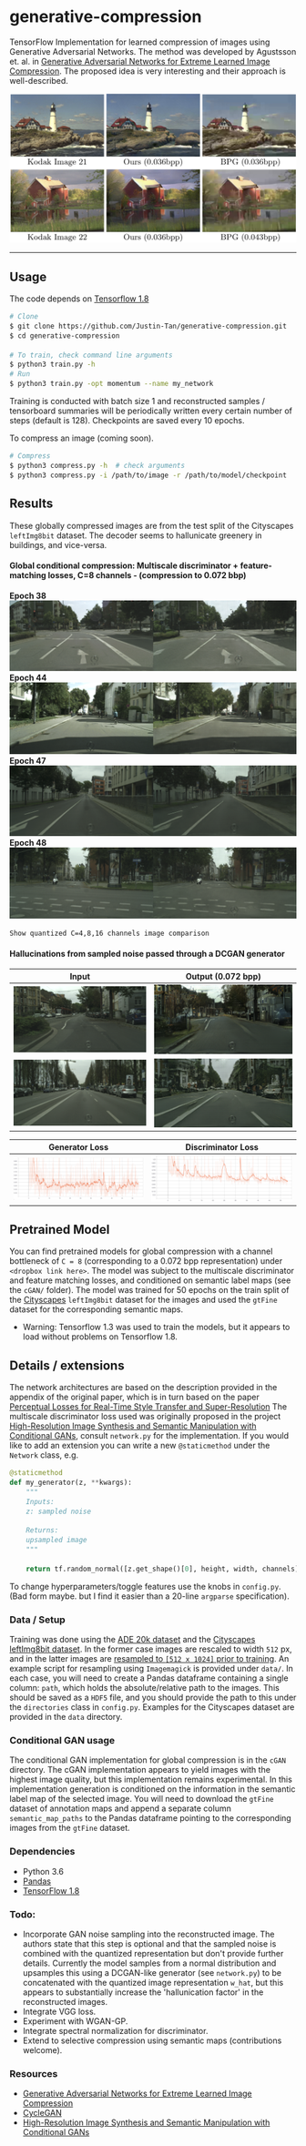 # generative-compression

TensorFlow Implementation for learned compression of images using Generative Adversarial Networks. The method was developed by Agustsson et. al. in [Generative Adversarial Networks for Extreme Learned Image Compression](https://arxiv.org/abs/1804.02958). The proposed idea is very interesting and their approach is well-described.

![Results from authors using C=4 bottleneck channels, global compression without semantic maps on the Kodak dataset](images/authors/kodak_GC_C4.png)

-----------------------------
## Usage
The code depends on [Tensorflow 1.8](https://github.com/tensorflow/tensorflow)
```bash
# Clone
$ git clone https://github.com/Justin-Tan/generative-compression.git
$ cd generative-compression

# To train, check command line arguments
$ python3 train.py -h
# Run
$ python3 train.py -opt momentum --name my_network
```
Training is conducted with batch size 1 and reconstructed samples / tensorboard summaries will be periodically written every certain number of steps (default is 128). Checkpoints are saved every 10 epochs. 

To compress an image (coming soon).
```bash
# Compress
$ python3 compress.py -h  # check arguments
$ python3 compress.py -i /path/to/image -r /path/to/model/checkpoint
```

## Results
These globally compressed images are from the test split of the Cityscapes `leftImg8bit` dataset. The decoder seems to hallunicate greenery in buildings, and vice-versa. 

#### Global conditional compression: Multiscale discriminator + feature-matching losses, C=8 channels - (compression to 0.072 bbp)
**Epoch 38**
![cityscapes_e38](images/results/cGAN_epoch38.png)
**Epoch 44**
![cityscapes_e44](images/results/cGAN_epoch44.png)
**Epoch 47**
![cityscapes_e44](images/results/cGAN_epoch47.png)
**Epoch 48**
![cityscapes_e44](images/results/cGAN_epoch48.png)


<!-- | Input | Output (0.072 bpp) |
|-------|-------|
|![cityscapes_real_0](images/results/ms_quant_0_real.png) | ![cityscapes_gen_0](images/results/ms_quant_0_gen.png) |
|![cityscapes_real_1](images/results/ms_quant_1_real.png) | ![cityscapes_gen_1](images/results/ms_quant_1_gen.png) | -->

```
Show quantized C=4,8,16 channels image comparison
```
#### Hallucinations from sampled noise passed through a  DCGAN generator
| Input | Output (0.072 bpp) |
|-------|-------|
|![cityscapes_noise_real_0](images/results/noise_0_real.png) | ![cityscapes_noise_hall_0](images/results/noise_0_hall.png) |
|![cityscapes_noise_real_1](images/results/noise_1_real.png) | ![cityscapes_noise_hall_1](images/results/noise_1_hall.png) |

| Generator Loss | Discriminator Loss |
|-------|-------|
|![gen_loss](images/results/generator_loss.png) | ![discriminator_loss](images/results/discriminator_loss.png) |

## Pretrained Model
You can find pretrained models for global compression with a channel bottleneck of `C = 8` (corresponding to a 0.072 bpp representation) under `<dropbox link here>`. The model was subject to the multiscale discriminator and feature matching losses, and conditioned on semantic label maps (see the `cGAN/` folder). The model was trained for 50 epochs on the train split of the [Cityscapes](https://www.cityscapes-dataset.com/) `leftImg8bit` dataset for the images and used the `gtFine` dataset for the corresponding semantic maps. 

* Warning: Tensorflow 1.3 was used to train the models, but it appears to load without problems on Tensorflow 1.8. 

## Details / extensions
The network architectures are based on the description provided in the appendix of the original paper, which is in turn based on the paper [Perceptual Losses for Real-Time Style Transfer
and Super-Resolution](https://cs.stanford.edu/people/jcjohns/eccv16/) The multiscale discriminator loss used was originally proposed in the project [High-Resolution Image Synthesis and Semantic Manipulation with Conditional GANs](https://tcwang0509.github.io/pix2pixHD/), consult `network.py` for the implementation. If you would like to add an extension you can write a new `@staticmethod` under the `Network` class, e.g.

```python
@staticmethod
def my_generator(z, **kwargs):
    """
    Inputs:
    z: sampled noise

    Returns:
    upsampled image
    """

    return tf.random_normal([z.get_shape()[0], height, width, channels], seed=42)
```
To change hyperparameters/toggle features use the knobs in `config.py`. (Bad form maybe. but I find it easier than a 20-line `argparse` specification).

### Data / Setup
Training was done using the [ADE 20k dataset](http://groups.csail.mit.edu/vision/datasets/ADE20K/) and the [Cityscapes leftImg8bit dataset](https://www.cityscapes-dataset.com/). In the former case images are rescaled to width `512` px, and in the latter images are [resampled to `[512 x 1024]` prior to training](https://www.imagemagick.org/script/command-line-options.php#resample). An example script for resampling using `Imagemagick` is provided under `data/`. In each case, you will need to create a Pandas dataframe containing a single column: `path`, which holds the absolute/relative path to the images. This should be saved as a `HDF5` file, and you should provide the path to this under the `directories` class in `config.py`. Examples for the Cityscapes dataset are provided in the `data` directory. 

### Conditional GAN usage
The conditional GAN implementation for global compression is in the `cGAN` directory. The cGAN implementation appears to yield images with the highest image quality, but this implementation remains experimental. In this implementation generation is conditioned on the information in the semantic label map of the selected image. You will need to download the `gtFine` dataset of annotation maps and append a separate column `semantic_map_paths` to the Pandas dataframe pointing to the corresponding images from the `gtFine` dataset.

### Dependencies
* Python 3.6
* [Pandas](https://pandas.pydata.org/)
* [TensorFlow 1.8](https://github.com/tensorflow/tensorflow)

### Todo:
* Incorporate GAN noise sampling into the reconstructed image. The authors state that this step is optional and that the sampled noise is combined with the quantized representation but don't provide further details. Currently the model samples from a normal distribution and upsamples this using a DCGAN-like generator (see `network.py`) to be concatenated with the quantized image representation `w_hat`, but this appears to substantially increase the 'hallunication factor' in the reconstructed images.
* Integrate VGG loss.
* Experiment with WGAN-GP. 
* Integrate spectral normalization for discriminator.
* Extend to selective compression using semantic maps (contributions welcome).

### Resources
* [Generative Adversarial Networks for Extreme Learned Image Compression](https://data.vision.ee.ethz.ch/aeirikur/extremecompression/#publication)
* [CycleGAN](https://arxiv.org/pdf/1703.10593.pdf)
* [High-Resolution Image Synthesis and Semantic Manipulation with Conditional GANs](https://tcwang0509.github.io/pix2pixHD/)

